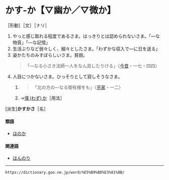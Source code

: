 # かす‐か【▽幽か／▽微か】

［形動］［文］［ナリ］

1. やっと感じ取れる程度であるさま。はっきりとは認められないさま。「―な物音」「―な記憶」
2. 生活ぶりなど弱々しく、細々としたさま。「わずかな収入で―に日を送る」
3. 姿かたちのみすぼらしいさま。貧弱。
    >「―なる小さき法師一人をなん具したりける」〈[今昔](https://dictionary.goo.ne.jp/word/%E4%BB%8A%E6%98%94%E7%89%A9%E8%AA%9E%E9%9B%86/#jn-83551)・一七・四四〉
4. 人目につかないさま。ひっそりとして寂しそうなさま。
    1. >「北の方の―なる御有様をも」〈[平家](https://dictionary.goo.ne.jp/word/%E5%B9%B3%E5%AE%B6%E7%89%A9%E8%AA%9E/#jn-198120)・一二〉
    2. →[僅 (わず) か](https://dictionary.goo.ne.jp/word/%E5%83%85%E3%81%8B_%28%E3%82%8F%E3%81%9A%E3%81%8B%29/#jn-238166)［用法］
        

\[派生\]**かすかさ**［名］

#### 類語

-   [ほのか](https://dictionary.goo.ne.jp/word/%E4%BB%84%E3%81%8B/#jn-205092)

#### 関連語

-   [ほんのり](https://dictionary.goo.ne.jp/word/%E3%81%BB%E3%82%93%E3%81%AE%E3%82%8A/#jn-206359)

---
`https://dictionary.goo.ne.jp/word/%E5%B9%BD%E3%81%8B/`